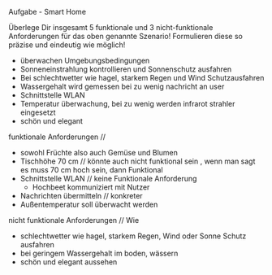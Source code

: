 Aufgabe - Smart Home

Überlege Dir insgesamt 5 funktionale und 3 nicht-funktionale Anforderungen für das oben genannte Szenario! Formulieren diese so präzise und eindeutig wie möglich!



- überwachen Umgebungsbedingungen
- Sonneneinstrahlung kontrollieren und Sonnenschutz ausfahren 
- Bei schlechtwetter wie hagel, starkem Regen und Wind Schutzausfahren
- Wassergehalt wird gemessen bei zu wenig nachricht an user
- Schnittstelle WLAN 
- Temperatur überwachung, bei zu wenig werden infrarot strahler eingesetzt
- schön und elegant

funktionale Anforderungen //
- sowohl Früchte also auch Gemüse und Blumen
- Tischhöhe 70 cm // könnte auch nicht funktional sein , wenn man sagt es muss 70 cm hoch sein, dann Funktional
- Schnittstelle WLAN // keine Funktionale Anforderung
	- Hochbeet kommuniziert mit Nutzer
- Nachrichten übermitteln // konkreter 
- Außentemperatur soll überwacht werden

nicht funktionale Anforderungen // Wie
- schlechtwetter wie hagel, starkem Regen, Wind oder Sonne Schutz ausfahren
- bei geringem Wassergehalt im boden, wässern
- schön und elegant aussehen


